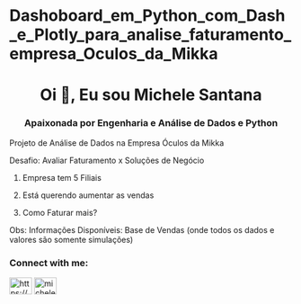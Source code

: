 # Dashoboard_em_Python_com_Dash_e_Plotly_para_analise_faturamento_empresa_Oculos_da_Mikka

<h1 align="center">Oi 👋, Eu sou Michele Santana</h1>
<h3 align="center">Apaixonada por Engenharia e Análise de Dados e Python </h3>

Projeto de Análise de Dados na Empresa Óculos da Mikka

Desafio: Avaliar Faturamento x Soluções de Negócio
    

1) Empresa tem 5 Filiais

2) Está querendo aumentar as vendas

3) Como Faturar mais?



Obs: Informações Disponíveis: Base de Vendas (onde todos os dados e valores são somente simulações)
<h3 align="left">Connect with me:</h3>
<p align="left">
<a href="https://fb.com/https://www.facebook.com/michele.machadodesantana/" target="blank"><img align="center" src="https://raw.githubusercontent.com/rahuldkjain/github-profile-readme-generator/master/src/images/icons/Social/facebook.svg" alt="https://www.facebook.com/michele.machadodesantana/" height="30" width="40" /></a>
<a href="https://discord.gg/micheleclarice#7754" target="blank"><img align="center" src="https://raw.githubusercontent.com/rahuldkjain/github-profile-readme-generator/master/src/images/icons/Social/discord.svg" alt="micheleclarice#7754" height="30" width="40" /></a>
</p>


